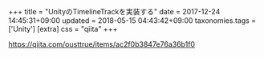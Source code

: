 +++
title = "UnityのTimelineTrackを実装する"
date = 2017-12-24 14:45:31+09:00
updated = 2018-05-15 04:43:42+09:00
taxonomies.tags = ['Unity']
[extra]
css = "qiita"
+++

<https://qiita.com/ousttrue/items/ac2f0b3847e76a36b1f0>


